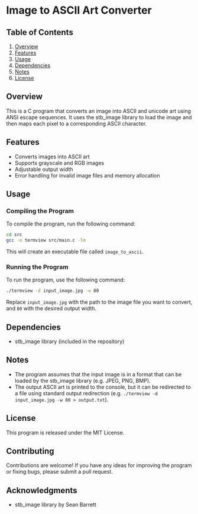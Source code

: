 

**Image to ASCII Art Converter**
=====================================

**Table of Contents**
-----------------

1. [Overview](#overview)
2. [Features](#features)
3. [Usage](#usage)
4. [Dependencies](#dependencies)
5. [Notes](#notes)
6. [License](#license)

**Overview**
------------

This is a C program that converts an image into ASCII and unicode art using ANSI escape sequences. It uses the stb_image library to load the image and then maps each pixel to a corresponding ASCII character.

**Features**
------------

* Converts images into ASCII art
* Supports grayscale and RGB images
* Adjustable output width
* Error handling for invalid image files and memory allocation

**Usage**
-----

### Compiling the Program

To compile the program, run the following command:
```bash
cd src
gcc -o termview src/main.c -lm
```
This will create an executable file called `image_to_ascii`.

### Running the Program

To run the program, use the following command:
```bash
./termview -d input_image.jpg -w 80
```
Replace `input_image.jpg` with the path to the image file you want to convert, and `80` with the desired output width.

**Dependencies**
------------

* stb_image library (included in the repository)

**Notes**
-----

* The program assumes that the input image is in a format that can be loaded by the stb_image library (e.g. JPEG, PNG, BMP).
* The output ASCII art is printed to the console, but it can be redirected to a file using standard output redirection (e.g. `./termview -d input_image.jpg -w 80 > output.txt`).

**License**
-------

This program is released under the MIT License.

**Contributing**
------------

Contributions are welcome! If you have any ideas for improving the program or fixing bugs, please submit a pull request.


**Acknowledgments**
---------------

* stb_image library by Sean Barrett